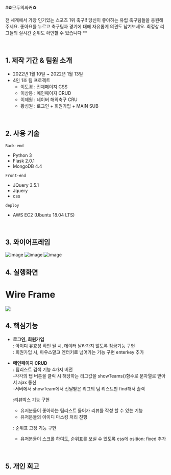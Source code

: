 #⚽모두의싸커⚽


전 세계에서 가장 인기있는 스포츠 1위 축구!! 당신이 좋아하는 유럽 축구팀들을 응원해 주세요.
좋아요를 누르고 축구팀과 경기에 대해 자유롭게 의견도 남겨보세요. 최정상 리그들의 실시간 순위도 확인할 수 있습니다
**   

<br>

## 1. 제작 기간 & 팀원 소개
- 2022년 1월 10일 ~ 2022년 1월 13일
- 4인 1조 팀 프로젝트
  + 이도경 : 전체페이지 CSS
  + 이상봉 : 메인페이지 CRUD
  + 이제원 : 네이버 해외축구 CRU
  + 황성원 : 로그인 + 회원가입 + MAIN SUB
  
<br>

## 2. 사용 기술
`Back-end`
- Python 3
- Flask 2.0.1
- MongoDB 4.4

`Front-end`
- JQuery 3.5.1
- Jquery
- css

`deploy`
- AWS EC2 (Ubuntu 18.04 LTS)

<br>

## 3. 와이어프레임
![image](https://user-images.githubusercontent.com/97431034/149271020-109cdec6-04bb-4128-ac20-9115b7e686e0.png)
![image](https://user-images.githubusercontent.com/97431034/149271067-21357e7f-bd1c-4b1e-9bd0-870406005b3a.png)
![image](https://user-images.githubusercontent.com/97431034/149271079-a14bf111-f1b2-45ca-9a43-636cba6ea767.png)


## 4. 실행화면 

# Wire Frame
  ![](https://www.youtube.com/watch?v=bAEABsPnTmk)
<br>

## 4. 핵심기능

+ **로그인, 회원가입**   
  :  아이디 유효성 확인 될 시, 데이터 날라가지 않도록 잠금기능 구현
  <br>
  :  회원가입 시, 마우스말고 엔터키로 넘어가는 기능 구현
     enterkey 추가
  


+ **메인페이지 CRUD**   
  : 팀리스트 검색 기능 4가지 버전 <br>
  -각각의 탭 버튼을 클릭 시 해당하는 리그값을 showTeams()함수로 문자열로 받아서 ajax 통신<br>
  -서버에서 showTeam에서 전달받은 리그의 팀 리스트만 find해서 출력
  
  :리뷰박스 기능 구현
  - 유저분들이 좋아하는 팀리스트 들어가 리뷰를 작성 할 수 있는 기능 
  - 유저분들의 아이디 마스킹 처리 진행 
  
  : 순위표 고정 기능 구현
  - 유저분들이 스크롤 하여도, 순위표를 보실 수 있도록 css에 osition: fixed 추가

  
  
<br>

## 5. 개인 회고
